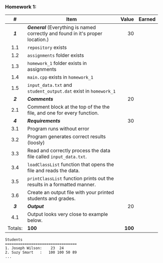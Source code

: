### Homework 1:
|    #    | Item                                                                             |   Value | Earned |
| :-----: | -------------------------------------------------------------------------------- | ------: | -----: |
| ***1*** | ***General*** (Everything is named correctly and found in it's proper location.) |      30 |        |
|   1.1   | `repository`  exists                                                             |         |        |
|   1.2   | `assignments` folder exists                                                      |         |        |
|   1.3   | `homework_1` folder exists in assignments                                        |         |        |
|   1.4   | `main.cpp` exists in `homework_1`                                                |         |        |
|   1.5   | `input_data.txt` and `student_output.dat` exist in `homework_1`                  |         |        |
| ***2*** | ***Comments***                                                                   |      20 |        |
|   2.1   | Comment block at the top of the the file, and one for every function.            |         |        |
| ***4*** | ***Requirements***                                                               |      30 |        |
|   3.1   | Program runs without error                                                       |         |        |
|   3.2   | Program generates correct results (loosly)                                       |         |        |
|   3.3   | Read and correctly process the data file called `input_data.txt`.                |         |        |
|   3.4   | `loadClassList`  function that opens the file and reads the data.                |         |        |
|   3.5   | `printClassList` function prints out the results in a formatted manner.          |         |        |
|   3.6   | Create an output file with your printed students and grades.                     |         |        |
| ***3*** | ***Output***                                                                     |      20 |        |
|   4.1   | Output looks very close to example below.                                       |         |        |
| Totals: | **100**                                                                          | **100** |        |

```
Students
=================================
1. Joseph Wilson:    23  24
2. Suzy Smart   :   100 100 50 89
...
```


